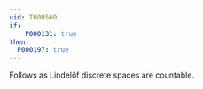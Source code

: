 ```yaml
---
uid: T000560
if:
    P000131: true
then:
  P000197: true
---
```


Follows as Lindelöf discrete spaces are countable.
